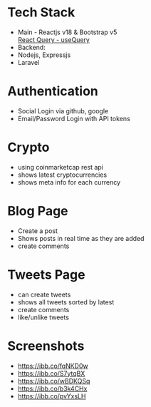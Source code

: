 # Tech Stack
- Main - Reactjs v18 & Bootstrap v5  
  [React Query - useQuery](https://tanstack.com/)
- Backend:
- Nodejs, Expressjs
- Laravel

# Authentication
- Social Login via github, google
- Email/Password Login with API tokens

# Crypto
- using coinmarketcap rest api
- shows latest cryptocurrencies
- shows meta info for each currency

# Blog Page
- Create a post   
- Shows posts in real time as they are added
- create comments

# Tweets Page
- can create tweets
- shows all tweets sorted by latest
- create comments
- like/unlike tweets

# Screenshots
- https://ibb.co/fqNKD0w
- https://ibb.co/S7ytqBX
- https://ibb.co/wBDKQSq
- https://ibb.co/b3k4CHx
- https://ibb.co/pvYxsLH

####